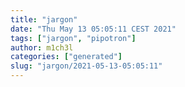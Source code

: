 ```yaml
---
title: "jargon"
date: "Thu May 13 05:05:11 CEST 2021"
tags: ["jargon", "pipotron"]
author: m1ch3l
categories: ["generated"]
slug: "jargon/2021-05-13-05:05:11"
---
```



